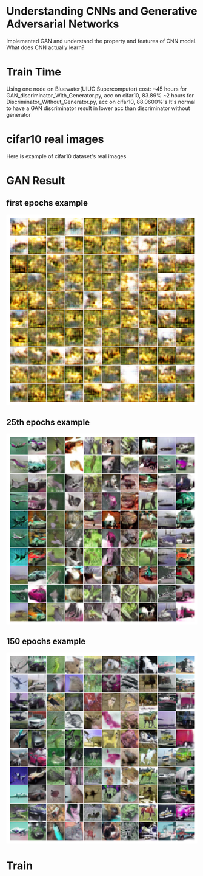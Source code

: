 # Understanding CNNs and Generative Adversarial Networks
Implemented GAN and understand the property and features of CNN model.
What does CNN actually learn?

# Train Time

Using one node on Bluewater(UIUC Supercomputer) cost:
~45 hours for GAN_discriminator_With_Generator.py, acc on cifar10, 83.89%
~2 hours for Discriminator_Without_Generator.py, acc on cifar10, 88.0600%'s
It's normal to have a GAN discriminator result in lower acc than discriminator without generator 

# cifar10 real images
Here is example of cifar10 dataset's real images


# GAN Result
## first epochs example
![1 epochs example](./GAN_Output_Exampel/000.png)
## 25th epochs example

![25 epochs example](./GAN_Output_Exampel/025.png)

## 150 epochs example
![150 epochs example](./GAN_Output_Exampel/150.png)

# Train
